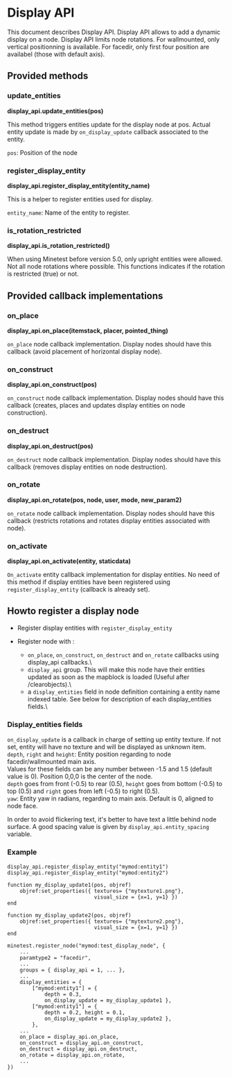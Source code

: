 # Display API
This document describes Display API. Display API allows to add a dynamic display on a node. Display API limits node rotations. For wallmounted, only vertical positionning is available. For facedir, only first four position are availabel (those with default axis).

## Provided methods
### update\_entities
**display\_api.update\_entities(pos)**

This method triggers entities update for the display node at pos. Actual entity update is made by `on_display_update` callback associated to the entity.

`pos`: Position of the node
### register\_display\_entity
**display\_api.register\_display\_entity(entity_name)**

This is a helper to register entities used for display.

`entity_name`: Name of the entity to register.
### is\_rotation\_restricted
**display\_api.is\_rotation\_restricted()**

When using Minetest before version 5.0, only upright entities were allowed. Not all node rotations where possible. This functions indicates if the rotation is restricted (true) or not.

## Provided callback implementations
### on_place
**display\_api.on\_place(itemstack, placer, pointed\_thing)**

`on_place` node callback implementation. Display nodes should have this callback (avoid placement of horizontal display node).
### on_construct
**display\_api.on\_construct(pos)**

`on_construct` node callback implementation. Display nodes should have this callback (creates, places and updates display entities on node construction).
### on_destruct
**display\_api.on_destruct(pos)**

`on_destruct` node callback implementation. Display nodes should have this callback (removes display entities on node destruction).
### on_rotate
**display\_api.on\_rotate(pos, node, user, mode, new_param2)**

`on_rotate` node callback implementation. Display nodes should have this callback (restricts rotations and rotates display entities associated with node).
### on_activate
**display\_api.on_activate(entity, staticdata)**

`On_activate` entity callback implementation for display entities. No need of this method if display entities have been registered using `register_display_entity` (callback is already set).

## Howto register a display node
* Register display entities with `register_display_entity`

* Register node with :
  - `on_place`, `on_construct`, `on_destruct` and `on_rotate` callbacks using display_api callbacks.\
  - `display_api` group. This will make this node have their entities updated as soon as the mapblock is loaded (Useful after /clearobjects).\
  - a `display_entities` field in node definition containing a entity name indexed table. See below for description of each display_entities fields.\

### Display_entities fields
`on_display_update` is a callback in charge of setting up entity texture. If not set, entity will have no texture and will be displayed as unknown item.\
`depth`, `right` and `height`: Entity position regarding to node facedir/wallmounted main axis.\
Values for these fields can be any number between -1.5 and 1.5 (default value is 0). Position 0,0,0 is the center of the node.\
`depth` goes from front (-0.5) to rear (0.5), `height` goes from bottom (-0.5) to top (0.5) and `right` goes from left (-0.5) to right (0.5).\
`yaw`: Entity yaw in radians, regarding to main axis. Default is 0, aligned to node face.

In order to avoid flickering text, it's better to have text a little behind node surface. A good spacing value is given by `display_api.entity_spacing` variable.

### Example

	display_api.register_display_entity("mymod:entity1")
	display_api.register_display_entity("mymod:entity2")

	function my_display_update1(pos, objref)
		objref:set_properties({ textures= {"mytexture1.png"},
		                        visual_size = {x=1, y=1} })
	end

	function my_display_update2(pos, objref)
		objref:set_properties({ textures= {"mytexture2.png"},
		                        visual_size = {x=1, y=1} })
	end

	minetest.register_node("mymod:test_display_node", {
		...
		paramtype2 = "facedir",
		...
		groups = { display_api = 1, ... },
		...
		display_entities = {
			["mymod:entity1"] = {
				depth = 0.3,
				on_display_update = my_display_update1 },
			["mymod:entity1"] = {
				depth = 0.2, height = 0.1,
				on_display_update = my_display_update2 },
			},
		...
		on_place = display_api.on_place,
		on_construct = display_api.on_construct,
		on_destruct = display_api.on_destruct,
		on_rotate = display_api.on_rotate,
		...
	})
